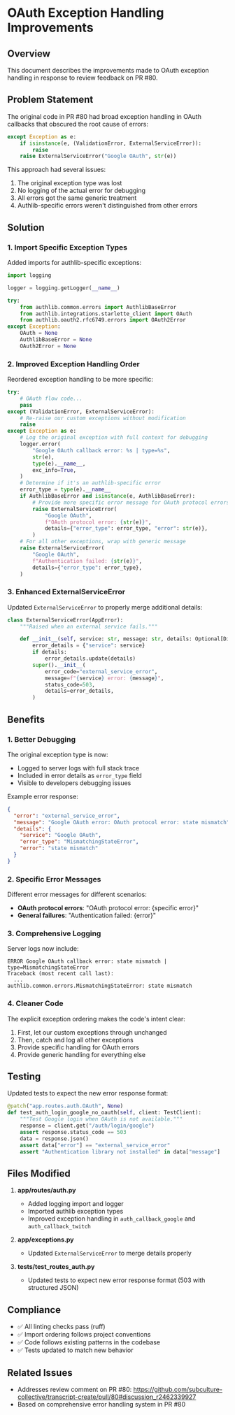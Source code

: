 # OAuth Exception Handling Improvements

## Overview

This document describes the improvements made to OAuth exception handling in response to review feedback on PR #80.

## Problem Statement

The original code in PR #80 had broad exception handling in OAuth callbacks that obscured the root cause of errors:

```python
except Exception as e:
    if isinstance(e, (ValidationError, ExternalServiceError)):
        raise
    raise ExternalServiceError("Google OAuth", str(e))
```

This approach had several issues:

1. The original exception type was lost
2. No logging of the actual error for debugging
3. All errors got the same generic treatment
4. Authlib-specific errors weren't distinguished from other errors

## Solution

### 1. Import Specific Exception Types

Added imports for authlib-specific exceptions:

```python
import logging

logger = logging.getLogger(__name__)

try:
    from authlib.common.errors import AuthlibBaseError
    from authlib.integrations.starlette_client import OAuth
    from authlib.oauth2.rfc6749.errors import OAuth2Error
except Exception:
    OAuth = None
    AuthlibBaseError = None
    OAuth2Error = None
```

### 2. Improved Exception Handling Order

Reordered exception handling to be more specific:

```python
try:
    # OAuth flow code...
    pass
except (ValidationError, ExternalServiceError):
    # Re-raise our custom exceptions without modification
    raise
except Exception as e:
    # Log the original exception with full context for debugging
    logger.error(
        "Google OAuth callback error: %s | type=%s",
        str(e),
        type(e).__name__,
        exc_info=True,
    )
    # Determine if it's an authlib-specific error
    error_type = type(e).__name__
    if AuthlibBaseError and isinstance(e, AuthlibBaseError):
        # Provide more specific error message for OAuth protocol errors
        raise ExternalServiceError(
            "Google OAuth",
            f"OAuth protocol error: {str(e)}",
            details={"error_type": error_type, "error": str(e)},
        )
    # For all other exceptions, wrap with generic message
    raise ExternalServiceError(
        "Google OAuth",
        f"Authentication failed: {str(e)}",
        details={"error_type": error_type},
    )
```

### 3. Enhanced ExternalServiceError

Updated `ExternalServiceError` to properly merge additional details:

```python
class ExternalServiceError(AppError):
    """Raised when an external service fails."""

    def __init__(self, service: str, message: str, details: Optional[Dict[str, Any]] = None):
        error_details = {"service": service}
        if details:
            error_details.update(details)
        super().__init__(
            error_code="external_service_error",
            message=f"{service} error: {message}",
            status_code=503,
            details=error_details,
        )
```

## Benefits

### 1. Better Debugging

The original exception type is now:

- Logged to server logs with full stack trace
- Included in error details as `error_type` field
- Visible to developers debugging issues

Example error response:

```json
{
  "error": "external_service_error",
  "message": "Google OAuth error: OAuth protocol error: state mismatch",
  "details": {
    "service": "Google OAuth",
    "error_type": "MismatchingStateError",
    "error": "state mismatch"
  }
}
```

### 2. Specific Error Messages

Different error messages for different scenarios:

- **OAuth protocol errors**: "OAuth protocol error: {specific error}"
- **General failures**: "Authentication failed: {error}"

### 3. Comprehensive Logging

Server logs now include:

```
ERROR Google OAuth callback error: state mismatch | type=MismatchingStateError
Traceback (most recent call last):
  ...
authlib.common.errors.MismatchingStateError: state mismatch
```

### 4. Cleaner Code

The explicit exception ordering makes the code's intent clear:

1. First, let our custom exceptions through unchanged
2. Then, catch and log all other exceptions
3. Provide specific handling for OAuth errors
4. Provide generic handling for everything else

## Testing

Updated tests to expect the new error response format:

```python
@patch("app.routes.auth.OAuth", None)
def test_auth_login_google_no_oauth(self, client: TestClient):
    """Test Google login when OAuth is not available."""
    response = client.get("/auth/login/google")
    assert response.status_code == 503
    data = response.json()
    assert data["error"] == "external_service_error"
    assert "Authentication library not installed" in data["message"]
```

## Files Modified

1. **app/routes/auth.py**
   - Added logging import and logger
   - Imported authlib exception types
   - Improved exception handling in `auth_callback_google` and `auth_callback_twitch`

2. **app/exceptions.py**
   - Updated `ExternalServiceError` to merge details properly

3. **tests/test_routes_auth.py**
   - Updated tests to expect new error response format (503 with structured JSON)

## Compliance

- ✅ All linting checks pass (ruff)
- ✅ Import ordering follows project conventions
- ✅ Code follows existing patterns in the codebase
- ✅ Tests updated to match new behavior

## Related Issues

- Addresses review comment on PR #80: <https://github.com/subculture-collective/transcript-create/pull/80#discussion_r2462339927>
- Based on comprehensive error handling system in PR #80
